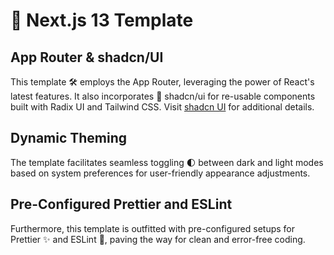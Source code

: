 # 🚀 Next.js 13 Template

## App Router & shadcn/UI

This template 🛠 employs the App Router, leveraging the power of React's latest features. It also incorporates 🧩 shadcn/ui for re-usable components built with Radix UI and Tailwind CSS. Visit [shadcn UI](https://ui.shadcn.com) for additional details.

## Dynamic Theming

The template facilitates seamless toggling 🌓 between dark and light modes based on system preferences for user-friendly appearance adjustments.

## Pre-Configured Prettier and ESLint

Furthermore, this template is outfitted with pre-configured setups for Prettier ✨ and ESLint 🧹, paving the way for clean and error-free coding.